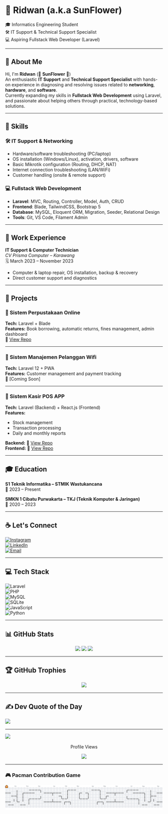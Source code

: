 # 🌻 Ridwan (a.k.a SunFlower)

🎓 Informatics Engineering Student  
🛠️ IT Support & Technical Support Specialist  
💻 Aspiring Fullstack Web Developer (Laravel)

---

## 💫 About Me

Hi, I'm **Ridwan** (🌻 **SunFlower** 🌻)  
An enthusiastic **IT Support** and **Technical Support Specialist** with hands-on experience in diagnosing and resolving issues related to **networking**, **hardware**, and **software**.  
Currently expanding my skills in **Fullstack Web Development** using Laravel, and passionate about helping others through practical, technology-based solutions.

---

## 💼 Skills

### 🛠 IT Support & Networking
- Hardware/software troubleshooting (PC/laptop)  
- OS installation (Windows/Linux), activation, drivers, software  
- Basic Mikrotik configuration (Routing, DHCP, NAT)  
- Internet connection troubleshooting (LAN/WiFi)  
- Customer handling (onsite & remote support)

### 💻 Fullstack Web Development
- **Laravel**: MVC, Routing, Controller, Model, Auth, CRUD  
- **Frontend**: Blade, TailwindCSS, Bootstrap 5  
- **Database**: MySQL, Eloquent ORM, Migration, Seeder, Relational Design  
- **Tools**: Git, VS Code, Filament Admin

---

## 🔧 Work Experience

**IT Support & Computer Technician**  
_CV Prisma Computer – Karawang_  
🗓️ March 2023 – November 2023  
- Computer & laptop repair, OS installation, backup & recovery  
- Direct customer support and diagnostics

---

## 📂 Projects

### 📌 Sistem Perpustakaan Online
**Tech:** Laravel + Blade  
**Features:** Book borrowing, automatic returns, fines management, admin dashboard  
🔗 [View Repo](https://github.com/SunnFlower47/projects-UAS-semester-2)

---

### 📌 Sistem Manajemen Pelanggan Wifi
**Tech:** Laravel 12 + PWA  
**Features:** Customer management and payment tracking  
🔗 [Coming Soon]

---

### 📌 Sistem Kasir POS APP
**Tech:** Laravel (Backend) + React.js (Frontend)  
**Features:**  
- Stock management  
- Transaction processing  
- Daily and monthly reports  

**Backend:** 🔗 [View Repo](https://github.com/SunnFlower47/kasir-pos-backend)  
**Frontend:** 🔗 [View Repo](https://github.com/SunnFlower47/kasir-pos-frontend)

---

## 🎓 Education

**S1 Teknik Informatika – STMIK Wastukancana**  
📅 2023 – Present  

**SMKN 1 Cibatu Purwakarta – TKJ (Teknik Komputer & Jaringan)**  
📅 2020 – 2023

---

## ☕ Let's Connect

[![Instagram](https://img.shields.io/badge/Instagram-%23E4405F.svg?logo=Instagram&logoColor=white)](https://instagram.com/ridwannnn_____)  
[![LinkedIn](https://img.shields.io/badge/LinkedIn-%230077B5.svg?logo=linkedin&logoColor=white)](https://www.linkedin.com/in/ridwan-andrian-ra7474/)  
[![Email](https://img.shields.io/badge/Email-D14836?logo=gmail&logoColor=white)](mailto:sunflower.ra74@gmail.com)

---

## 💻 Tech Stack

![Laravel](https://img.shields.io/badge/laravel-%23FF2D20.svg?style=flat&logo=laravel&logoColor=white)  
![PHP](https://img.shields.io/badge/php-%23777BB4.svg?style=flat&logo=php&logoColor=white)  
![MySQL](https://img.shields.io/badge/mysql-4479A1.svg?style=flat&logo=mysql&logoColor=white)  
![SQLite](https://img.shields.io/badge/sqlite-%2307405e.svg?style=flat&logo=sqlite&logoColor=white)  
![JavaScript](https://img.shields.io/badge/javascript-%23323330.svg?style=flat&logo=javascript&logoColor=%23F7DF1E)  
![Python](https://img.shields.io/badge/python-3670A0.svg?style=flat&logo=python&logoColor=ffdd54)

---

## 📊 GitHub Stats

<div align="center">
  <img src="https://github-readme-stats.vercel.app/api?username=SunnFlower47&show_icons=true&theme=github_dark&hide_border=true" height="150"/>
  <img src="https://github-readme-stats.vercel.app/api/top-langs/?username=SunnFlower47&layout=compact&theme=github_dark&hide_border=true" height="150"/>
  <img src="https://streak-stats.demolab.com?user=SunnFlower47&theme=discord_old_blurple&hide_border=true" height="150"/>
</div>

---

## 🏆 GitHub Trophies

<div align="center">
  <img src="https://github-profile-trophy.vercel.app/?username=SunnFlower47&theme=dracula&no-frame=true&row=1&column=6" height="120"/>
</div>

---

## ✍️ Dev Quote of the Day
![](https://quotes-github-readme.vercel.app/api?type=horizontal&theme=radical)

---

[![](https://visitcount.itsvg.in/api?id=SunnFlower47&icon=0&color=0)](https://visitcount.itsvg.in)

<div align="center">
  <p>Profile Views</p>
  <img src="https://profile-counter.glitch.me/SunnFlower47/count.svg?" />
</div>

---

### 🎮 Pacman Contribution Game

<picture>
  <source media="(prefers-color-scheme: dark)" srcset="https://raw.githubusercontent.com/SunnFlower47/SunnFlower47/output/pacman-contribution-graph-dark.svg">
  <source media="(prefers-color-scheme: light)" srcset="https://raw.githubusercontent.com/SunnFlower47/SunnFlower47/output/pacman-contribution-graph.svg">
  <img alt="pacman contribution graph" src="https://raw.githubusercontent.com/SunnFlower47/SunnFlower47/output/pacman-contribution-graph.svg">
</picture>
